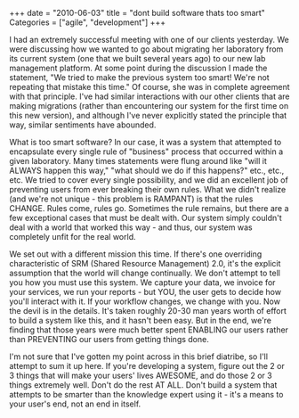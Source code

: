 +++
date = "2010-06-03"
title = "dont build software thats too smart"
Categories = ["agile", "development"]
+++

I had an extremely successful meeting with one of our clients yesterday. We were discussing how we wanted to go about migrating her laboratory from its current system (one that we built several years ago) to our new lab management platform. At some point during the discussion I made the statement, "We tried to make the previous system too smart! We're not repeating that mistake this time." Of course, she was in complete agreement with that principle. I've had similar interactions with our other clients that are making migrations (rather than encountering our system for the first time on this new version), and although I've never explicitly stated the principle that way, similar sentiments have abounded.

What is too smart software? In our case, it was a system that attempted to encapsulate every single rule of "business" process that occurred within a given laboratory. Many times statements were flung around like "will it ALWAYS happen this way," "what should we do if this happens?" etc., etc., etc. We tried to cover every single possibility, and we did an excellent job of preventing users from ever breaking their own rules. What we didn't realize (and we're not unique - this problem is RAMPANT) is that the rules CHANGE. Rules come, rules go. Sometimes the rule remains, but there are a few exceptional cases that must be dealt with. Our system simply couldn't deal with a world that worked this way - and thus, our system was completely unfit for the real world.

We set out with a different mission this time. If there's one overriding characteristic of SRM (Shared Resource Management) 2.0, it's the explicit assumption that the world will change continually. We don't attempt to tell you how you must use this system. We capture your data, we invoice for your services, we run your reports - but YOU, the user gets to decide how you'll interact with it. If your workflow changes, we change with you. Now the devil is in the details. It's taken roughly 20-30 man years worth of effort to build a system like this, and it hasn't been easy. But in the end, we're finding that those years were much better spent ENABLING our users rather than PREVENTING our users from getting things done. 

I'm not sure that I've gotten my point across in this brief diatribe, so I'll attempt to sum it up here. If you're developing a system, figure out the 2 or 3 things that will make your users' lives AWESOME, and do those 2 or 3 things extremely well. Don't do the rest AT ALL. Don't build a system that attempts to be smarter than the knowledge expert using it - it's a means to your user's end, not an end in itself. 
